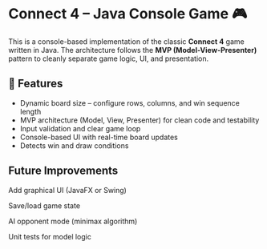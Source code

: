 # Connect 4 – Java Console Game 🎮

This is a console-based implementation of the classic **Connect 4** game written in Java. The architecture follows the **MVP (Model-View-Presenter)** pattern to cleanly separate game logic, UI, and presentation.

## 🧠 Features

- Dynamic board size – configure rows, columns, and win sequence length
- MVP architecture (Model, View, Presenter) for clean code and testability
- Input validation and clear game loop
- Console-based UI with real-time board updates
- Detects win and draw conditions

## Future Improvements
Add graphical UI (JavaFX or Swing)

Save/load game state

AI opponent mode (minimax algorithm)

Unit tests for model logic

